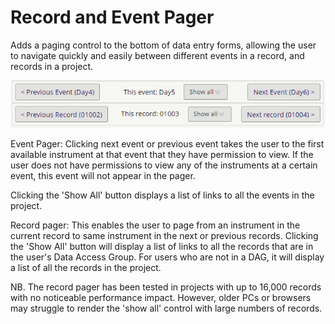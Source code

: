 # Record and Event Pager
Adds a paging control to the bottom of data entry forms, allowing the user to navigate quickly and easily between different events in a record, and records in a project.

![pager example](./pager.png)

Event Pager:
Clicking next event or previous event takes the user to the first available instrument at that event that they have permission to view. 
If the  user does not have permissions to view any of the instruments at a certain event, this event will not appear in the pager.

Clicking the 'Show All' button displays a list of links to all the events in the project.

Record pager:
This enables the user to page from an instrument in the current record to same instrument in the next or previous records. 
Clicking the 'Show All' button will display a list of links to all the records that are in the user's Data Access Group. For users who are not in a DAG, it will display a list of all the records in the project.

NB. The record pager has been tested in projects with up to 16,000 records with no noticeable performance impact. However, older PCs or browsers may struggle to render the 'show all' control with large numbers of records.